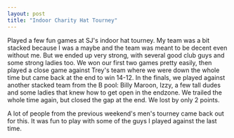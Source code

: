 ```yaml
---
layout: post
title: "Indoor Charity Hat Tourney"
---
```


Played a few fun games at SJ's indoor hat tourney. My team was a bit stacked because I was a maybe and the team was meant to be decent even without me. But we ended up very strong, with several good club guys and some strong ladies too. We won our first two games pretty easily, then played a close game against Trey's team where we were down the whole time but came back at the end to win 14-12. In the finals, we played against another stacked team from the B pool: Billy Maroon, Izzy, a few tall dudes and some ladies that knew how to get open in the endzone. We trailed the whole time again, but closed the gap at the end. We lost by only 2 points.

A lot of people from the previous weekend's men's tourney came back out for this. It was fun to play with some of the guys I played against the last time. 
